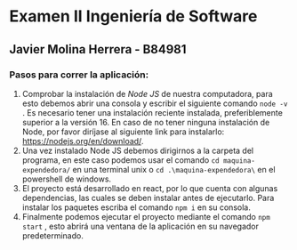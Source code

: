 # **Examen II Ingeniería de Software**

## Javier Molina Herrera - B84981

### **Pasos para correr la aplicación**:

1. Comprobar la instalación de *Node JS* de nuestra computadora, para esto debemos abrir una consola y escribir el siguiente comando `node -v` . Es necesario tener una instalación reciente instalada, preferiblemente superior a la versión 16. En caso de no tener ninguna instalación de Node, por favor diríjase al siguiente link para instalarlo: https://nodejs.org/en/download/.
2. Una vez instalado Node JS debemos dirigirnos a la carpeta del programa, en este caso podemos usar el comando `cd maquina-expendedora/` en una terminal unix o `cd .\maquina-expendedora\` en el powershell de windows.
3. El proyecto está desarrollado en react, por lo que cuenta con algunas dependencias, las cuales se deben instalar antes de ejecutarlo. Para instalar los paquetes escriba el comando `npm i` en su consola.
4. Finalmente podemos ejecutar el proyecto mediante el comando `npm start` , esto abrirá una ventana de la aplicación en su navegador predeterminado.
